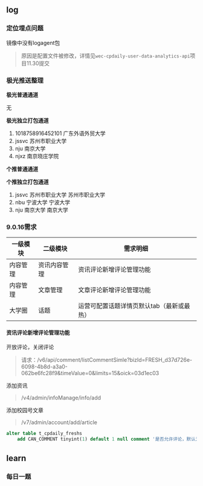 ## log

### 定位埋点问题

镜像中没有logagent包

> 原因是配置文件被修改，详情见`wec-cpdaily-user-data-analytics-api`项目11.30提交

### 极光推送整理

**极光普通通道**

无

**极光独立打包通道**

1. 1018758916452101	广东外语外贸大学
2. jssvc	苏州市职业大学
3. nju	南京大学
4. njxz	南京晓庄学院

**个推普通通道**

**个推独立打包通道**

1. jssvc	苏州市职业大学	苏州市职业大学
2. nbu	宁波大学	宁波大学
3. nju	南京大学	南京大学

### 9.0.16需求

| 一级模块 | 二级模块     | 需求明细                                  |
| -------- | ------------ | ----------------------------------------- |
| 内容管理 | 资讯内容管理 | 资讯评论新增评论管理功能                  |
| 内容管理 | 文章管理     | 文章评论新增评论管理功能                  |
| 大学圈   | 话题         | 运营可配置话题详情页默认tab（最新或最热） |



#### 资讯评论新增评论管理功能

开放评论，关闭评论

> 请求：/v6/api/comment/listCommentSimle?bizId=FRESH_d37d726e-6098-4b8d-a3a0-062be6fc28f9&timeValue=0&limits=15&oick=03d1ec03

添加资讯

> /v4/admin/infoManage/info/add

添加校园号文章

> /v7/admin/account/add/article



```sql
alter table t_cpdaily_freshs
	add CAN_COMMENT tinyint(1) default 1 null comment '是否允许评论，默认为1，代表允许评论，设置为0表示禁止评论';


```



## learn

### 每日一题



